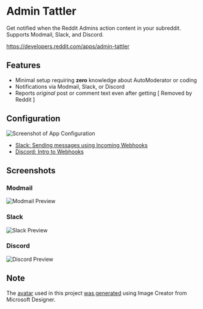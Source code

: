 # Admin Tattler

Get notified when the Reddit Admins action content in your subreddit. Supports Modmail, Slack, and Discord.

https://developers.reddit.com/apps/admin-tattler

## Features

* Minimal setup requiring **zero** knowledge about AutoModerator or coding
* Notifications via Modmail, Slack, or Discord
* Reports _original_ post or comment text even after getting [ Removed by Reddit ]

## Configuration

![Screenshot of App Configuration](https://github.com/shiruken/admin-tattler/assets/867617/83e6326c-0273-4f02-8d86-681bc7cbfa10)

* [Slack: Sending messages using Incoming Webhooks](https://api.slack.com/messaging/webhooks)
* [Discord: Intro to Webhooks](https://support.discord.com/hc/en-us/articles/228383668-Intro-to-Webhooks)

## Screenshots

### Modmail

![Modmail Preview](https://github.com/shiruken/admin-tattler/assets/867617/ef72b287-83fa-44bf-98fb-28a85adbe07c)

### Slack

![Slack Preview](https://github.com/shiruken/admin-tattler/assets/867617/836a0c74-ee65-41bd-be09-58ac4c2fddcf)

### Discord

![Discord Preview](https://github.com/shiruken/admin-tattler/assets/867617/d8f45a88-4d05-44c5-882f-75dc716be230)

## Note

The [avatar](/assets/avatar.jpg) used in this project [was generated](https://www.bing.com/images/create/reddit-snoo-informant/1-65b3fd4630364e98a5ac66ee3f7ee499?id=dIWuP5X6chNUmVBr6cLJHQ%3D%3D&view=detailv2&idpp=genimg&form=GCRIDP&ajaxhist=0&ajaxserp=0) using Image Creator from Microsoft Designer.
